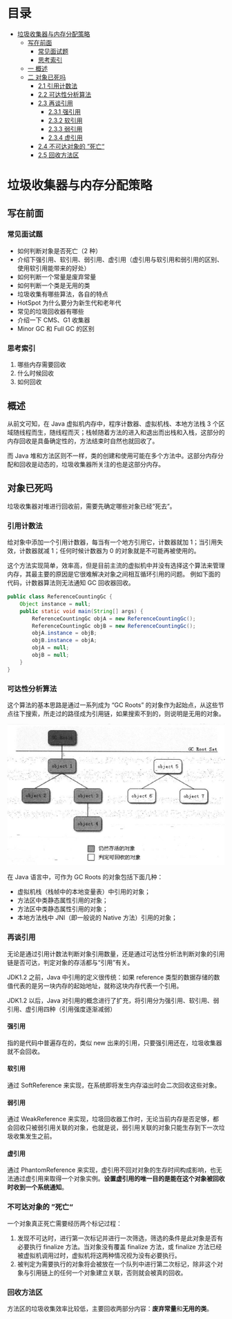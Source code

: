 目录
=
* [垃圾收集器与内存分配策略](#垃圾收集器与内存分配策略)
    * [写在前面](#写在前面)
        * [常见面试题](#常见面试题)
        * [思考索引](#思考索引)
    * [一 概述](#概述)
    * [二 对象已死吗](#对象已死吗)
        * [2.1 引用计数法](#引用计数法)
        * [2.2 可达性分析算法](#可达性分析算法)
        * [2.3 再谈引用](#再谈引用)
            * [2.3.1 强引用](#强引用)
            * [2.3.2 软引用](#软引用)
            * [2.3.3 弱引用](#弱引用)
            * [2.3.4 虚引用](#虚引用)
        * [2.4 不可达对象的 ”死亡“](#不可达对象的-”死亡“)
        * [2.5 回收方法区](#回收方法区)

# 垃圾收集器与内存分配策略

## 写在前面

### 常见面试题
* 如何判断对象是否死亡（2 种）
* 介绍下强引用、软引用、弱引用、虚引用（虚引用与软引用和弱引用的区别、使用软引用能带来的好处）
* 如何判断一个常量是废弃常量
* 如何判断一个类是无用的类
* 垃圾收集有哪些算法，各自的特点
* HotSpot 为什么要分为新生代和老年代
* 常见的垃圾回收器有哪些
* 介绍一下 CMS、G1 收集器
* Minor GC 和 Full GC 的区别

### 思考索引
1. 哪些内存需要回收
2. 什么时候回收
3. 如何回收 

## 概述
从前文可知，在 Java 虚拟机内存中，程序计数器、虚拟机栈、本地方法栈 3 个区域随线程而生，随线程而灭；栈帧随着方法的进入和退出而出栈和入栈，这部分的内存回收是具备确定性的，方法结束时自然也就回收了。

而 Java 堆和方法区则不一样，类的创建和使用可能在多个方法中。这部分内存分配和回收是动态的，垃圾收集器所关注的也是这部分内存。

## 对象已死吗
垃圾收集器对堆进行回收前，需要先确定哪些对象已经“死去”。

### 引用计数法
给对象中添加一个引用计数器，每当有一个地方引用它，计数器就加 1；当引用失效，计数器就减 1；任何时候计数器为 0 的对象就是不可能再被使用的。

这个方法实现简单，效率高，但是目前主流的虚拟机中并没有选择这个算法来管理内存，其最主要的原因是它很难解决对象之间相互循环引用的问题。 例如下面的代码，计数器算法则无法通知 GC 回收器回收。
```java
public class ReferenceCountingGc {
    Object instance = null;
	public static void main(String[] args) {
		ReferenceCountingGc objA = new ReferenceCountingGc();
		ReferenceCountingGc objB = new ReferenceCountingGc();
		objA.instance = objB;
		objB.instance = objA;
		objA = null;
		objB = null;
	}
}
```

### 可达性分析算法
这个算法的基本思路是通过一系列成为 “GC Roots” 的对象作为起始点，从这些节点往下搜索，所走过的路径成为引用链，如果搜索不到的，则说明是无用的对象。
<div align="center">  
<img src="https://raw.githubusercontent.com/laofeijunfeng/demo/master/images/jvm/20190515133347.png" width="600px"/>
</div>

在 Java 语言中，可作为 GC Roots 的对象包括下面几种：
* 虚拟机栈（栈帧中的本地变量表）中引用的对象；
* 方法区中类静态属性引用的对象；
* 方法区中类静态属性引用的对象；
* 本地方法栈中 JNI（即一般说的 Native 方法）引用的对象；

### 再谈引用
无论是通过引用计数法判断对象引用数量，还是通过可达性分析法判断对象的引用链是否可达，判定对象的存活都与“引用”有关。

JDK1.2 之前，Java 中引用的定义很传统：如果 reference 类型的数据存储的数值代表的是另一块内存的起始地址，就称这块内存代表一个引用。

JDK1.2 以后，Java 对引用的概念进行了扩充，将引用分为强引用、软引用、弱引用、虚引用四种（引用强度逐渐减弱）

#### 强引用
指的是代码中普遍存在的，类似 new 出来的引用，只要强引用还在，垃圾收集器就不会回收。

#### 软引用
通过 SoftReference 来实现，在系统即将发生内存溢出时会二次回收这些对象。

#### 弱引用
通过 WeakReference 来实现，垃圾回收器工作时，无论当前内存是否足够，都会回收只被弱引用关联的对象，也就是说，弱引用关联的对象只能生存到下一次垃圾收集发生之前。

#### 虚引用
通过 PhantomReference 来实现，虚引用不回对对象的生存时间构成影响，也无法通过虚引用来取得一个对象实例。**设置虚引用的唯一目的是能在这个对象被回收时收到一个系统通知**。

### 不可达对象的 ”死亡“
一个对象真正死亡需要经历两个标记过程：
1. 发现不可达时，进行第一次标记并进行一次筛选，筛选的条件是此对象是否有必要执行 finalize 方法。当对象没有覆盖 finalize 方法，或 finalize 方法已经被虚拟机调用过时，虚拟机将这两种情况视为没有必要执行。
2. 被判定为需要执行的对象将会被放在一个队列中进行第二次标记，除非这个对象与引用链上的任何一个对象建立关联，否则就会被真的回收。

### 回收方法区
方法区的垃圾收集效率比较低，主要回收两部分内容：**废弃常量**和**无用的类**。